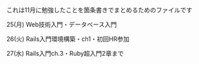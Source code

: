 これは11月に勉強したことを箇条書きでまとめるためのファイルです

25(月)
Web技術入門・データベース入門

26(火)
Rails入門環境構築・ch1・初回HR参加

27(水)
Rails入門ch.3・Ruby超入門2章まで
